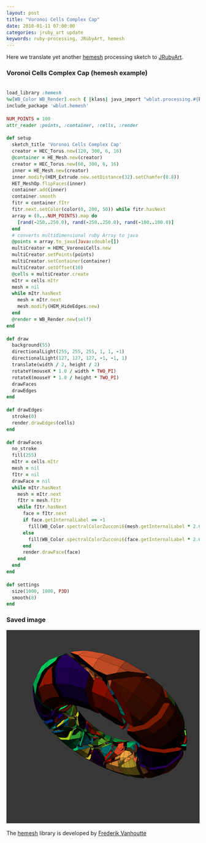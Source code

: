 ```yaml
---
layout: post
title: "Voronoi Cells Complex Cap"
date: 2018-01-11 07:00:00
categories: jruby_art update
keywords: ruby-processing, JRubyArt, hemesh
---
```

Here we translate yet another [hemesh][hemesh] processing sketch to [JRubyArt][jruby_art].
### Voronoi Cells Complex Cap (hemesh example)

```ruby

load_library :hemesh
%w[WB_Color WB_Render].each { |klass| java_import "wblut.processing.#{klass}" }
include_package 'wblut.hemesh'

NUM_POINTS = 100
attr_reader :points, :container, :cells, :render

def setup
  sketch_title 'Voronoi Cells Complex Cap'
  creator = HEC_Torus.new(120, 300, 6, 16)
  @container = HE_Mesh.new(creator)
  creator = HEC_Torus.new(60, 300, 6, 16)
  inner = HE_Mesh.new(creator)
  inner.modify(HEM_Extrude.new.setDistance(32).setChamfer(0.8))
  HET_MeshOp.flipFaces(inner)
  container.add(inner)
  container.smooth
  fitr = container.fItr
  fitr.next.setColor(color(0, 200, 50)) while fitr.hasNext
  array = (0...NUM_POINTS).map do
    [rand(-250..250.0), rand(-250..250.0), rand(-100..100.0)]
  end
  # converts multidimensional ruby Array to java
  @points = array.to_java(Java::double[])
  multiCreator = HEMC_VoronoiCells.new
  multiCreator.setPoints(points)
  multiCreator.setContainer(container)
  multiCreator.setOffset(10)
  @cells = multiCreator.create
  mItr = cells.mItr
  mesh = nil
  while mItr.hasNext
    mesh = mItr.next
    mesh.modify(HEM_HideEdges.new)
  end
  @render = WB_Render.new(self)
end

def draw
  background(55)
  directionalLight(255, 255, 255, 1, 1, -1)
  directionalLight(127, 127, 127, -1, -1, 1)
  translate(width / 2, height / 2)
  rotateY(mouseX * 1.0 / width * TWO_PI)
  rotateX(mouseY * 1.0 / height * TWO_PI)
  drawFaces
  drawEdges
end

def drawEdges
  stroke(0)
  render.drawEdges(cells)
end

def drawFaces
  no_stroke
  fill(255)
  mItr = cells.mItr
  mesh = nil
  fItr = nil
  drawFace = nil
  while mItr.hasNext
    mesh = mItr.next
    fItr = mesh.fItr
    while fItr.hasNext
      face = fItr.next
      if face.getInternalLabel == -1
        fill(WB_Color.spectralColorZucconi6(mesh.getInternalLabel * 2.6 + 420))
      else
        fill(WB_Color.spectralColorZucconi6(face.getInternalLabel * 2.6 + 420))
      end
      render.drawFace(face)
    end
  end
end

def settings
  size(1000, 1000, P3D)
  smooth(8)
end

```

### Saved image

<img src="/assets/voronoi_complex.png" />

The [hemesh][hemesh] library is developed by [Frederik Vanhoutte][wblut]

[wblut]:http://www.wblut.com/
[hemesh]:https://github.com/wblut/HE_Mesh
[jruby_art]:https://ruby-processing.github.io/JRubyArt/
